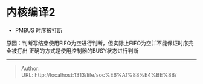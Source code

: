 # 内核编译2


- PMBUS 时序被打断


原因：判断写结束使用FIFO为空进行判断，但实际上FIFO为空并不能保证时序完全被打出
正确的方式是使用控制器的BUSY状态进行判断

---

> Author:   
> URL: http://localhost:1313/life/soc%E6%A1%88%E4%BE%8B/  

